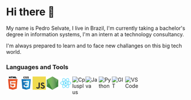# Hi there 👋 
My name is Pedro Selvate, I live in Brazil, I'm currently taking a bachelor's degree in information systems, I'm an intern at a technology consultancy.

I'm always prepared to learn and to face new challanges on this big tech world.

### Languages and Tools
<a href="#"><img align="left" alt="HTML5" width="36px" src="https://raw.githubusercontent.com/github/explore/80688e429a7d4ef2fca1e82350fe8e3517d3494d/topics/html/html.png" /></a>
<a href="#"><img align="left" alt="CSS3" width="36px" src="https://raw.githubusercontent.com/github/explore/80688e429a7d4ef2fca1e82350fe8e3517d3494d/topics/css/css.png" /></a>
<a href="#"><img align="left" alt="JavaScript" width="36px" src="https://raw.githubusercontent.com/github/explore/80688e429a7d4ef2fca1e82350fe8e3517d3494d/topics/javascript/javascript.png" /></a>
<a href="#"><img align="left" alt="Node.js" width="36px" src="https://raw.githubusercontent.com/github/explore/80688e429a7d4ef2fca1e82350fe8e3517d3494d/topics/nodejs/nodejs.png" /></a>
<a href="#"><img align="left" alt="React" width="36px" src="https://raw.githubusercontent.com/github/explore/80688e429a7d4ef2fca1e82350fe8e3517d3494d/topics/react/react.png" /></a>
<a href="#"><img align="left" alt="Cplusplus" width="36px" src="https://image.flaticon.com/icons/png/512/919/919841.png" /></a>
<a href="#"><img align="left" alt="Java" width="36px" src="https://image.flaticon.com/icons/png/512/226/226777.png" /></a>
<a href="#"><img align="left" alt="Python" width="36px" src="https://image.flaticon.com/icons/png/128/1822/1822899.png" /></a>
<a href="#"><img align="left" alt="GIT" width="36px" src="https://image.flaticon.com/icons/png/512/4494/4494740.png" /></a>
<a href="#"><img align="left" alt="VSCode" width="36px" src="https://upload.wikimedia.org/wikipedia/commons/thumb/9/9a/Visual_Studio_Code_1.35_icon.svg/256px-Visual_Studio_Code_1.35_icon.svg.png" /></a>









